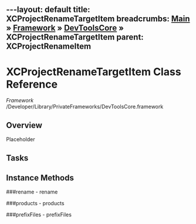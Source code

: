 ---layout: default
title: XCProjectRenameTargetItem
breadcrumbs: <a href="/index.html">Main</a> &raquo; <a href="/Frameworks.html">Framework</a> &raquo; <a href="/Frameworks/DevToolsCore.html">DevToolsCore</a> &raquo; XCProjectRenameTargetItem
parent: XCProjectRenameItem 
---
# XCProjectRenameTargetItem Class Reference

*Framework* /Developer/Library/PrivateFrameworks/DevToolsCore.framework

## Overview

Placeholder

## Tasks

## Instance Methods

<a name="-rename"></a>
###rename
    - rename

<a name="-products"></a>
###products
    - products

<a name="-prefixFiles"></a>
###prefixFiles
    - prefixFiles

